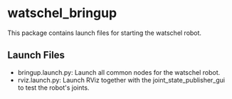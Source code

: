 # watschel_bringup
This package contains launch files for starting the watschel robot.

## Launch Files
- bringup.launch.py: Launch all common nodes for the watschel robot.
- rviz.launch.py: Launch RViz together with the joint_state_publisher_gui to test the robot's joints.
